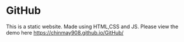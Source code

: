 # GitHub
This is a static website. Made using HTML,CSS and JS.
Please view the demo here https://chinmay908.github.io/GitHub/

